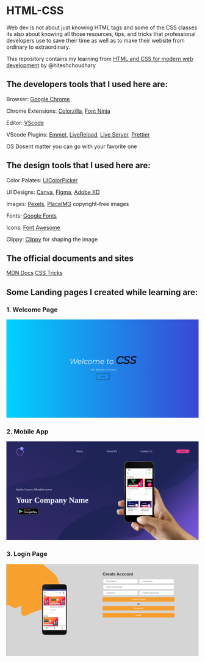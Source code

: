 # HTML-CSS
Web dev is not about just knowing HTML tags and some of the CSS classes its also about knowing all those resources, tips, and tricks that professional developers use to save their time as well as to make their website from ordinary to extraordinary.

This repository contains my learning from [HTML and CSS for modern web development](https://courses.learncodeonline.in/learn/home/HTML-and-CSS-for-modern-web-development/) by @hiteshchoudhary 

## The developers tools that I used here are:
Browser: [Google Chrome](https://www.google.com/chrome/?brand=YTUH&gclid=Cj0KCQiAorKfBhC0ARIsAHDzslvRAeefv4zZh-RhtL7TZslpGbSx0ru8NsE21wkRkyQWXqSvsi_LXTQaAtaAEALw_wcB&gclsrc=aw.ds)

Chrome Extensions: [Colorzilla](https://chrome.google.com/webstore/detail/color-picker-for-chrome/clldacgmdnnanihiibdgemajcfkmfhia?gclid=Cj0KCQiAorKfBhC0ARIsAHDzslsfJcPh6iQ0AMFdRg95boDKCXvXVa2xo4AW8P_V5ZB7gtoSurjNiBUaAr3OEALw_wcB), [Font Ninja](ourses.learncodeonline.in/learn/home/LCO-Pro/HTML-and-CSS-for-modern-web-development/section/204462/lesson/1159285)

Editor: [VScode](https://code.visualstudio.com/)

VScode Plugins: [Emmet](https://emmet.io/), [LiveReload](https://chrome.google.com/webstore/detail/livereload/jnihajbhpnppcggbcgedagnkighmdlei?hl=en), [Live Server](https://marketplace.visualstudio.com/items?itemName=ritwickdey.LiveServer), [Prettier](https://prettier.io/)

OS Dosent matter you can go with your favorite one

## The design tools that I used here are:
Color Palates: [UIColorPicker](https://uicolorpicker.com/)

UI Designs: [Canva](https://www.canva.com/), [Figma](https://www.figma.com/), [Adobe XD](https://helpx.adobe.com/in/xd/get-started.html)

Images: [Pexels](https://www.pexels.com/), [PlaceIMG](https://placeimg.com/)  copyright-free images

Fonts: [Google Fonts](https://fonts.google.com/)

Icons: [Font Awesome](https://fontawesome.com/)

Clippy: [Clippy](https://bennettfeely.com/clippy/) for shaping the image

## The official documents and sites
[MDN Docs](https://developer.mozilla.org/)
[CSS Tricks](https://css-tricks.com/)

## Some Landing pages I created while learning are:

### 1. Welcome Page
![Welcome_Page](https://github.com/nandinichhajed/HTML-CSS/blob/main/CSS/04%20CSS/Final_Result.png)

### 2. Mobile App
![Mobile_App](https://github.com/nandinichhajed/HTML-CSS/blob/main/CSS/06%20Responsive%20Web-Pages/Mobileapp/images/final-result.png)

### 3. Login Page
![Login_Page](https://github.com/nandinichhajed/HTML-CSS/blob/main/CSS/07%20Registration/images/final_res.png)

